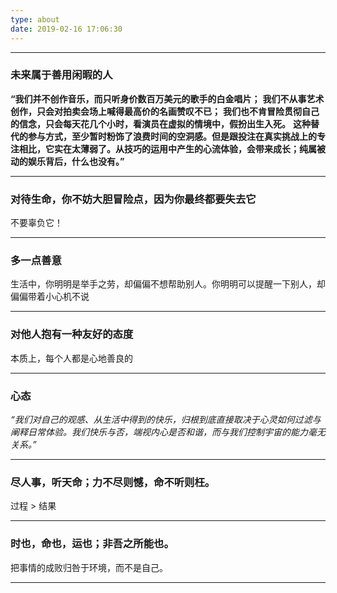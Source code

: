 ```yaml
---
type: about
date: 2019-02-16 17:06:30
---
```


---

### 未来属于善用闲暇的人
**“我们并不创作音乐，而只听身价数百万美元的歌手的白金唱片；**
**我们不从事艺术创作，只会对拍卖会场上喊得最高价的名画赞叹不已；**
**我们也不肯冒险贯彻自己的信念，只会每天花几个小时，看演员在虚拟的情境中，假扮出生入死。**
**这种替代的参与方式，至少暂时粉饰了浪费时间的空洞感。但是跟投注在真实挑战上的专注相比，它实在太薄弱了。从技巧的运用中产生的心流体验，会带来成长；纯属被动的娱乐背后，什么也没有。”**

---

### 对待生命，你不妨大胆冒险点，因为你最终都要失去它
不要辜负它！

---

### 多一点善意
生活中，你明明是举手之劳，却偏偏不想帮助别人。你明明可以提醒一下别人，却偏偏带着小心机不说

---

### 对他人抱有一种友好的态度
本质上，每个人都是心地善良的

---

### 心态
*“我们对自己的观感、从生活中得到的快乐，归根到底直接取决于心灵如何过滤与阐释日常体验。我们快乐与否，端视内心是否和谐，而与我们控制宇宙的能力毫无关系。”*

---

### 尽人事，听天命；力不尽则憾，命不听则枉。
过程 > 结果

---

### 时也，命也，运也；非吾之所能也。
把事情的成败归咎于环境，而不是自己。

---


